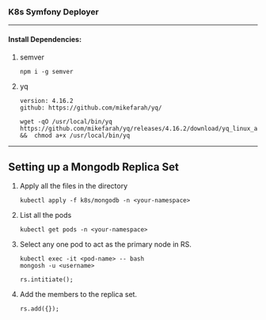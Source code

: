 ### K8s Symfony Deployer

<hr>

#### Install Dependencies:

1. semver
    ```
    npm i -g semver
   ```


2. yq
    ```
   version: 4.16.2
   github: https://github.com/mikefarah/yq/
   ```
   ```
   wget -qO /usr/local/bin/yq https://github.com/mikefarah/yq/releases/4.16.2/download/yq_linux_amd64 
   &&  chmod a+x /usr/local/bin/yq
   ```

<hr>

## Setting up a Mongodb Replica Set

1. Apply all the files in the directory
    ```
   kubectl apply -f k8s/mongodb -n <your-namespace>
   ```

2. List all the pods
    ```
   kubectl get pods -n <your-namespace> 
   ```

2. Select any one pod to act as the primary node in RS.
    ```
   kubectl exec -it <pod-name> -- bash
   mongosh -u <username> 
   
   rs.intitiate();
   ```

4. Add the members to the replica set.
    ```
   rs.add({});
   ```